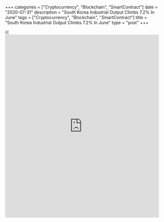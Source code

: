 +++
categories = ["Cryptocurrency", "Blockchain", "SmartContract"]
date = "2020-07-31"
description = "South Korea Industrial Output Climbs 7.2% In June"
tags = ["Cryptocurrency", "Blockchain", "SmartContract"]
title = "South Korea Industrial Output Climbs 7.2% In June"
type = "post"
+++

{{<iframe id="large-banner" src="https://www.bounty.group/#slide=20.0" width="100%" height="600" scrolling="no" style="border: 0px solid rgb(216, 221, 230); border-radius: 3px;">}}

Industrial production in South Korea was up a seasonally adjusted 7.2
percent on month in June, Statistics Korea said on Friday.

That blew away expectations for an increase of 2.1 percent following the
6.7 percent decline in May.

On a yearly basis, industrial production eased 0.5 percent - but that
also handily beat forecasts for a fall of 4.9 percent following the 9.6
percent drop in the previous month.

The Index of all industry production in June increased 4.2 percent on
month and 0.7 percent on year.

The Manufacturing Production Index in June increased 7.4 percent from
the previous month but decreased 0.4 percent from the same period of the
previous year.

The Manufacturing Shipment Index in June increased 8.4 percent on month
but fell 2.4 percent on year. The Manufacturing Inventory Index slipped
1.4 percent on month but increased 2.0 percent on year. The Production
Capacity Index rose 0.1 percent om month and 1.5 percent on year.

The Index of Capacity Utilization Rate in June increased 7.8 percent on
month but shed 4.0 percent on year. The Manufacturing Average Capacity
Utilization Rate in June marked 68.3 percent, up 4.9 percentage points
from the previous month. The Index of Services increased 2.2 percent on
month but eased 0.1 percent on year.

The Retail Sales Index in June increased 2.4 percent on month and 6.3
percent on year. The Equipment Investment Index gained 5.4 percent on
month and 13.9 percent om year.

The Domestic Machinery Shipment Index in June increased 7.8 percent on
year, while the value of Domestic Machinery Orders Received spiked 19.0
percent on year.

The value of Construction Completed at constant prices rose 0.4 percent
on month but fell 2.7 percent on year. The value of Construction Orders
Received at current prices surged 60.2 percent on year.

The Composite Coincident Index in June added 0.5 percent on month. The
Cyclical Component of Composite Coincident Index, which reflects current
economic situations, added 0.2 points from the previous month.

The Composite Leading Index in June increased by 0.6 percent from the
previous month. The Cyclical Component of Composite Leading Index, which
predicts the turning point in [business][1] cycle, increased by 0.4
points from the previous month.

Also on Friday, Statistics Korea said that retail sales were up a
seasonally adjusted 3.4 percent on month in June - roughly in line with
expectations and down from the 4.6 percent growth in May.

On a yearly basis, retail sales climbed 6.3 percent, which exceeded
forecasts for 5 percent and was up from 1.7 percent in the previous
month.

For comments and feedback [contact](https://www.playgroundfx.com/contact/): editorial@rtt[news](https://www.letsplayfx.com/blog/forex-news-website/).com

[Economic News][2]

 **What parts of the world are seeing the best (and worst) economic
performances lately? Click[here][3] to check out our [Econ Scorecard][3]
and find out! See up-to-the-moment [ranking](https://www.playgroundfx.com/blog/crypto-exchange-ranking/)s for the best and worst
performers in [GDP][4], [unemployment rate][5], [inflation][6] and much
more.**

   1. www.rtt[news](https://www.letsplayfx.com/blog/forex-news-website/).com/Content/Business.aspx
   2. www.rtt[news](https://www.letsplayfx.com/blog/forex-news-website/).com/Content/EconomicNews.aspx
   3. www.rtt[news](https://www.letsplayfx.com/blog/forex-news-website/).com/economic-scorecard/world-rank/industrial-production/highest-performance.aspx
   4. www.rtt[news](https://www.letsplayfx.com/blog/forex-news-website/).com/economic-scorecard/world-rank/GDP/highest-performance.aspx
   5. www.rtt[news](https://www.letsplayfx.com/blog/forex-news-website/).com/economic-scorecard/world-rank/unemployment-rate/lowest-performance.aspx
   6. www.rtt[news](https://www.letsplayfx.com/blog/forex-news-website/).com/economic-scorecard/world-rank/CPI/highest-performance.aspx